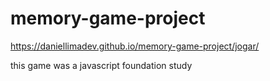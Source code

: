 # memory-game-project

https://daniellimadev.github.io/memory-game-project/jogar/

this game was a javascript foundation study
